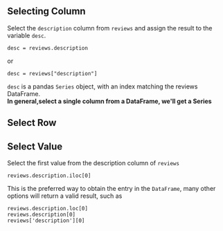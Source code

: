 ## Selecting Column
Select the `description` column from `reviews` and assign the result to the variable `desc`.
```
desc = reviews.description
```
or
```
desc = reviews["description"]
```
`desc` is a pandas `Series` object, with an index matching the reviews DataFrame.<br>
**In general,select a single column from a DataFrame, we'll get a Series**

## Select Row


## Select Value
Select the first value from the description column of `reviews`
```
reviews.description.iloc[0]
```
This is the preferred way to obtain the entry in the `DataFrame`, 
many other options will return a valid result, such as 
```
reviews.description.loc[0]
reviews.description[0]
reviews['description'][0]
```
